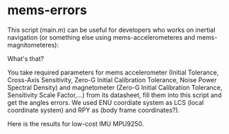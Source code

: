 # mems-errors
This script (main.m) can be useful for developers who works on inertial navigation (or something else using  mems-accelerometeres and mems-magnitometeres):

What's that?  

You take required parameters for mems accelerometer (Initial Tolerance, Cross-Axis Sensitivity, Zero-G Initial Calibration Tolerance, Noise Power Spectral Density) and magnetometer (Zero-G Initial Calibration Tolerance, Sensitivity Scale Factor,...) from its datasheet, fill them into this script and get the angles errors.
We used ENU coordiate system as LCS (local coordinate system) and RPY as (body frame coordinates?).

Here is the results for low-cost IMU MPU9250. 

